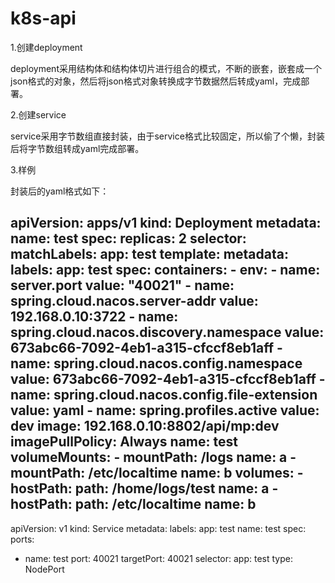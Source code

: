 # k8s-api

1.创建deployment

deployment采用结构体和结构体切片进行组合的模式，不断的嵌套，嵌套成一个json格式的对象，然后将json格式对象转换成字节数据然后转成yaml，完成部署。

2.创建service

service采用字节数组直接封装，由于service格式比较固定，所以偷了个懒，封装后将字节数组转成yaml完成部署。

3.样例

封装后的yaml格式如下：

apiVersion: apps/v1
kind: Deployment
metadata:
  name: test
spec:
  replicas: 2
  selector:
    matchLabels:
      app: test
  template:
    metadata:
      labels:
        app: test
    spec:
      containers:
      - env:
        - name: server.port
          value: "40021"
        - name: spring.cloud.nacos.server-addr
          value: 192.168.0.10:3722
        - name: spring.cloud.nacos.discovery.namespace
          value: 673abc66-7092-4eb1-a315-cfccf8eb1aff
        - name: spring.cloud.nacos.config.namespace
          value: 673abc66-7092-4eb1-a315-cfccf8eb1aff
        - name: spring.cloud.nacos.config.file-extension
          value: yaml
        - name: spring.profiles.active
          value: dev
        image: 192.168.0.10:8802/api/mp:dev
        imagePullPolicy: Always
        name: test
        volumeMounts:
        - mountPath: /logs
          name: a
        - mountPath: /etc/localtime
          name: b
      volumes:
      - hostPath:
          path: /home/logs/test
        name: a
      - hostPath:
          path: /etc/localtime
        name: b
---
apiVersion: v1
kind: Service
metadata:
  labels:
    app: test
  name: test
spec:
  ports:
  - name: test
    port: 40021
    targetPort: 40021
  selector:
    app: test
  type: NodePort
